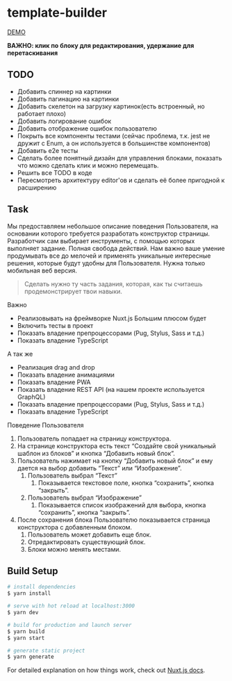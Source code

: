 # template-builder

[DEMO](http://templatebuilder.surge.sh/)

**ВАЖНО: клик по блоку для редактирования, удержание для перетаскивания**

## TODO
- Добавить спиннер на картинки
- Добавить пагинацию на картинки
- Добавить скелетон на загрузку картинок(есть встроенный, но работает плохо)
- Добавить логирование ошибок
- Добавить отображение ошибок пользователю
- Покрыть все компоненты тестами (сейчас проблема, т.к. jest не дружит с Enum, а он используется в большинстве компонентов)
- Добавить e2e тесты
- Сделать более понятный дизайн для управления блоками, показать что можно сделать клик и можно перемещать.
- Решить все TODO в коде
- Пересмотреть архитектуру editor'ов и сделать её более пригодной к расширению

## Task
Мы предоставляем небольшое описание поведения Пользователя, на основании которого требуется разработать конструктор страницы.
Разработчик сам выбирает инструменты, с помощью которых выполняет задание. Полная свобода действий. Нам важно ваше умение продумывать все до мелочей и применять уникальные интересные решения, которые будут удобны для Пользователя.
Нужна только мобильная веб версия. 


> Сделать нужно ту часть задания, которая, как ты считаешь продемонстрирует твои навыки.


Важно
- Реализовывать на фреймворке Nuxt.js
Большим плюсом будет
- Включить тесты в проект
- Показать владение препроцессорами (Pug, Stylus, Sass и т.д.)
- Показать владение TypeScript


А так же
- Реализация drag and drop
- Показать владение анимациями
- Показать владение PWA
- Показать владение REST API (на нашем проекте используется GraphQL)
- Показать владение препроцессорами (Pug, Stylus, Sass и т.д.)
- Показать владение TypeScript


Поведение Пользователя
1. Пользователь попадает на страницу конструктора.
2. На странице конструктора есть текст “Создайте свой уникальный шаблон из блоков” и кнопка “Добавить новый блок”.
3. Пользователь нажимает на кнопку “Добавить новый блок” и ему дается на выбор добавить “Текст” или “Изображение”.
    1. Пользователь выбрал “Текст”
        1. Показывается текстовое поле, кнопка “сохранить”, кнопка “закрыть”.
    2. Пользователь выбрал “Изображение”
        1. Показывается список изображений для выбора, кнопка “сохранить”, кнопка “закрыть”.
4. После сохранения блока Пользователю показывается страница конструктора с добавленным блоком.
    1. Пользователь может добавить еще блок.
    2. Отредактировать существующий блок.
    3. Блоки можно менять местами.

## Build Setup

```bash
# install dependencies
$ yarn install

# serve with hot reload at localhost:3000
$ yarn dev

# build for production and launch server
$ yarn build
$ yarn start

# generate static project
$ yarn generate
```

For detailed explanation on how things work, check out [Nuxt.js docs](https://nuxtjs.org).
